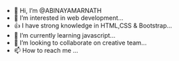 - 👋 Hi, I’m @ABINAYAMARNATH
- 👀 I’m interested in web development...
- 👍 I have strong knowledge in HTML,CSS & Bootstrap...
- 🌱 I’m currently learning javascript...
- 💞️ I’m looking to collaborate on creative team...
- 📫 How to reach me ...

<!---
ABINAYAMARNATH/ABINAYAMARNATH is a ✨ special ✨ repository because its `README.md` (this file) appears on your GitHub profile.
You can click the Preview link to take a look at your changes.
--->
